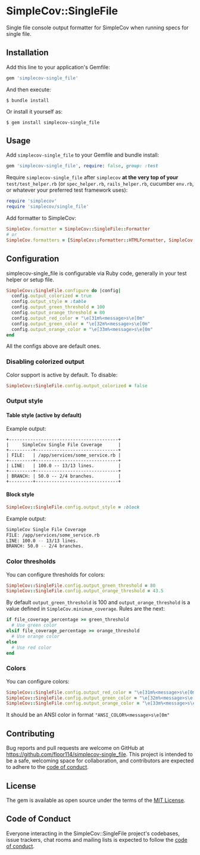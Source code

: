 # SimpleCov::SingleFile

Single file console output formatter for SimpleCov when running specs for single file.

## Installation

Add this line to your application's Gemfile:

```ruby
gem 'simplecov-single_file'
```

And then execute:

    $ bundle install

Or install it yourself as:

    $ gem install simplecov-single_file

## Usage

Add `simplecov-single_file` to your Gemfile and bundle install:

```ruby
gem 'simplecov-single_file', require: false, group: :test
```

Require `simplecov-single_file` after `simplecov` **at the very top of your** `test/test_helper.rb` (or `spec_helper.rb`, `rails_helper.rb`, cucumber `env.rb`, or whatever your preferred test framework uses):
```ruby
require 'simplecov'
require 'simplecov/single_file'
```

Add formatter to SimpleCov:
```ruby
SimpleCov.formatter = SimpleCov::SingleFile::Formatter
# or
SimpleCov.formatters = [SimpleCov::Formatter::HTMLFormatter, SimpleCov::SingleFile::Formatter]
```

## Configuration
simplecov-single_file is configurable via Ruby code, generally in your test helper or setup file.
```ruby
SimpleCov::SingleFile.configure do |config|
  config.output_colorized = true
  config.output_style = :table
  config.output_green_threshold = 100
  config.output_orange_threshold = 80
  config.output_red_color = "\e[31m%<message>s\e[0m"
  config.output_green_color = "\e[32m%<message>s\e[0m"
  config.output_orange_color = "\e[33m%<message>s\e[0m"
end
```
All the configs above are default ones.

### Disabling colorized output
Color support is active by default. To disable:
```ruby
SimpleCov::SingleFile.config.output_colorized = false
```

### Output style
#### Table style (active by default)
Example output:
```
+-----------------------------------------+
|     SimpleCov Single File Coverage      |
+---------+-------------------------------+
| FILE:   | /app/services/some_service.rb |
+---------+-------------------------------+
| LINE:   | 100.0 -- 13/13 lines.         |
+---------+-------------------------------+
| BRANCH: | 50.0 -- 2/4 branches.         |
+---------+-------------------------------+
```
#### Block style
```ruby
SimpleCov::SingleFile.config.output_style = :block
```
Example output:
```bash
SimpleCov Single File Coverage
FILE: /app/services/some_service.rb
LINE: 100.0 -- 13/13 lines.
BRANCH: 50.0 -- 2/4 branches.
```
### Color thresholds
You can configure thresholds for colors:
```ruby
SimpleCov::SingleFile.config.output_green_threshold = 80
SimpleCov::SingleFile.config.output_orange_threshold = 43.5
```
By default `output_green_threshold` is 100 and `output_orange_threshold` is a value defined in `SimpleCov.minimum_coverage`.
Rules are the next:
```ruby
if file_coverage_percentage >= green_threshold
  # Use green color
elsif file_coverage_percentage >= orange_threshold
  # Use orange color
else
  # Use red color
end
```

### Colors
You can configure colors:
```ruby
SimpleCov::SingleFile.config.output_red_color = "\e[31m%<message>s\e[0m"
SimpleCov::SingleFile.config.output_green_color = "\e[32m%<message>s\e[0m"
SimpleCov::SingleFile.config.output_orange_color = "\e[33m%<message>s\e[0m"
```
It should be an ANSI color in format `"ANSI_COLOR%<message>s\e[0m"`


## Contributing

Bug reports and pull requests are welcome on GitHub at https://github.com/floor114/simplecov-single_file. This project is intended to be a safe, welcoming space for collaboration, and contributors are expected to adhere to the [code of conduct](https://github.com/floor114/simplecov-single_file/blob/main/CODE_OF_CONDUCT.md).

## License

The gem is available as open source under the terms of the [MIT License](https://opensource.org/licenses/MIT).

## Code of Conduct

Everyone interacting in the SimpleCov::SingleFile project's codebases, issue trackers, chat rooms and mailing lists is expected to follow the [code of conduct](https://github.com/floor114/simplecov-single_file/blob/main/CODE_OF_CONDUCT.md).
